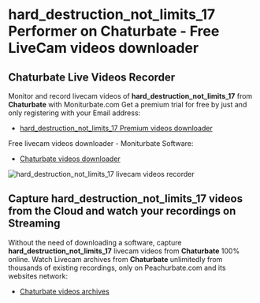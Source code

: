 # hard_destruction_not_limits_17 Performer on Chaturbate - Free LiveCam videos downloader

## Chaturbate Live Videos Recorder

Monitor and record livecam videos of **hard_destruction_not_limits_17** from **Chaturbate** with Moniturbate.com
Get a premium trial for free by just and only registering with your Email address:
* [hard_destruction_not_limits_17 Premium videos downloader](https://moniturbate.com/request-demo-licence-key.html)

Free livecam videos downloader - Moniturbate Software:
* [Chaturbate videos downloader](https://moniturbate.com/moniturbate-download-software.html)

![hard_destruction_not_limits_17 livecam videos recorder](https://peachurnet.com/templates/moniturbate-software.png)


## Capture hard_destruction_not_limits_17 videos from the Cloud and watch your recordings on Streaming

Without the need of downloading a software, capture **hard_destruction_not_limits_17** livecam videos from **Chaturbate** 100% online.
Watch Livecam archives from **Chaturbate** unlimitedly from thousands of existing recordings, only on Peachurbate.com and its websites network:
* [Chaturbate videos archives](https://peachurnet.com/)